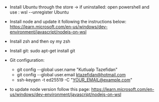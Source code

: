 - Install Ubuntu through the store -> if uninstalled: open powershell and use : wsl --unregister Ubuntu

- Install node and update it following the instructions below: 
  https://learn.microsoft.com/en-us/windows/dev-environment/javascript/nodejs-on-wsl
- Install zsh and then oy my zsh
- Install git: sudo apt-get install git
- Git configuration:
  - git config --global user.name "Kutlualp Tazefidan"
  - git config --global user.email ktazefidan@hotmail.com
  - ssh-keygen -t ed25519 -C "YOUR_EMAIL@example.com"

- to update node version follow this page:
https://learn.microsoft.com/en-us/windows/dev-environment/javascript/nodejs-on-wsl